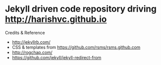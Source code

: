 # Jekyll driven code repository driving http://harishvc.github.io

Credits & Reference
* http://jekyllrb.com/ 
* CSS & templates from https://github.com/rsms/rsms.github.com
* http://rogchap.com/
* https://github.com/jekyll/jekyll-redirect-from
